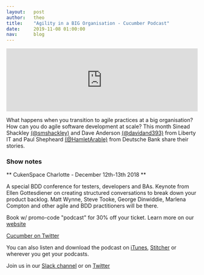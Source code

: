 ```yaml
---
layout:   post
author:   theo
title:    "Agility in a BIG Organisation - Cucumber Podcast"
date:     2019-11-08 01:00:00
nav:      blog
---
```

<iframe width="100%" height="166" scrolling="no" frameborder="no" allow="autoplay" src="https://w.soundcloud.com/player/?url=https%3A//api.soundcloud.com/tracks/526569183&color=%23ff5500&auto_play=false&hide_related=false&show_comments=true&show_user=true&show_reposts=false&show_teaser=true"></iframe>

What happens when you transition to agile practices at a big organisation? How can you do agile software development at scale? This month Sinead Shackley [(@smshackley)](https://twitter.com/smshackley) and Dave Anderson [(@davidand393)](https://twitter.com/davidand393?) from Liberty IT and Paul Shepheard [(@HamletArable)](https://twitter.com/HamletArable) from Deutsche Bank share their stories.


### Show notes

** CukenSpace Charlotte - December 12th-13th 2018 **

A special BDD conference for testers, developers and BAs. Keynote from Ellen Gottesdiener on creating structured conversations to break down your product backlog. Matt Wynne, Steve Tooke, George Dinwiddie, Marlena Compton and other agile and BDD practitioners will be there.

Book w/ promo-code "podcast" for 30% off your ticket. Learn more on our [website](https://cucumber.io/events/2018/12/12/cukenspace-charlotte)



[Cucumber on Twitter](https://twitter.com/cucumberbdd)

You can also listen and download the podcast on [iTunes](https://itunes.apple.com/gb/podcast/cucumber-podcast-rss/id1078896635), [Stitcher](http://www.stitcher.com/s?fid=81999&refid=stpr) or wherever you get your podcasts. 

Join us in our [Slack channel](https://cucumber.io/support#slack) or on [Twitter](https://twitter.com/cucumberbdd)
